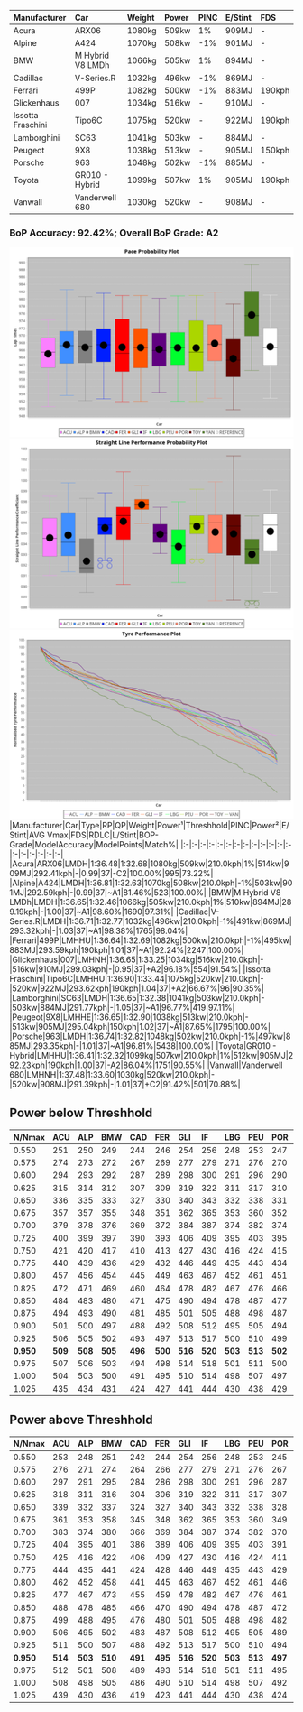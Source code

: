 |Manufacturer|Car|Weight|Power|PINC|E/Stint|FDS|
|:-|:-|:-|:-|:-|:-|:-|
|Acura|ARX06|1080kg|509kw|1%|909MJ|-|
|Alpine|A424|1070kg|508kw|-1%|901MJ|-|
|BMW|M Hybrid V8 LMDh|1066kg|505kw|1%|894MJ|-|
|Cadillac|V-Series.R|1032kg|496kw|-1%|869MJ|-|
|Ferrari|499P|1082kg|500kw|-1%|883MJ|190kph|
|Glickenhaus|007|1034kg|516kw|-|910MJ|-|
|Issotta Fraschini|Tipo6C|1075kg|520kw|-|922MJ|190kph|
|Lamborghini|SC63|1041kg|503kw|-|884MJ|-|
|Peugeot|9X8|1038kg|513kw|-|905MJ|150kph|
|Porsche|963|1048kg|502kw|-1%|885MJ|-|
|Toyota|GR010 - Hybrid|1099kg|507kw|1%|905MJ|190kph|
|Vanwall|Vanderwell 680|1030kg|520kw|-|908MJ|-|

### BoP Accuracy: 92.42%; Overall BoP Grade: A2
![PACECHART](./IMG/ACOMETHOD.png)
![STRAIGHTLINEPERFORMANCECHART](./IMG/ACOMETHOD_sp.png)
![TYREPERFORMANCECHART](./IMG/ACOMETHOD_tw.png)
|Manufacturer|Car|Type|RP|QP|Weight|Power¹|Threshhold|PINC|Power²|E/Stint|AVG Vmax|FDS|RDLC|L/Stint|BOP-Grade|ModelAccuracy|ModelPoints|Match%|
|:-|:-|:-|:-|:-|:-|:-|:-|:-|:-|:-|:-|:-|:-|:-|:-|:-|:-|:-|
|Acura|ARX06|LMDH|1:36.48|1:32.68|1080kg|509kw|210.0kph|1%|514kw|909MJ|292.41kph|-|0.99|37|-C2|100.00%|995|73.22%|
|Alpine|A424|LMDH|1:36.81|1:32.63|1070kg|508kw|210.0kph|-1%|503kw|901MJ|292.59kph|-|0.99|37|~A1|81.46%|523|100.00%|
|BMW|M Hybrid V8 LMDh|LMDH|1:36.65|1:32.46|1066kg|505kw|210.0kph|1%|510kw|894MJ|289.19kph|-|1.00|37|~A1|98.60%|1690|97.31%|
|Cadillac|V-Series.R|LMDH|1:36.71|1:32.77|1032kg|496kw|210.0kph|-1%|491kw|869MJ|293.32kph|-|1.03|37|~A1|98.38%|1765|98.04%|
|Ferrari|499P|LMHHU|1:36.64|1:32.69|1082kg|500kw|210.0kph|-1%|495kw|883MJ|293.59kph|190kph|1.01|37|~A1|92.24%|2247|100.00%|
|Glickenhaus|007|LMHNH|1:36.65|1:33.25|1034kg|516kw|210.0kph|-|516kw|910MJ|299.03kph|-|0.95|37|+A2|96.18%|554|91.54%|
|Issotta Fraschini|Tipo6C|LMHHU|1:36.90|1:33.44|1075kg|520kw|210.0kph|-|520kw|922MJ|293.62kph|190kph|1.04|37|+A2|66.67%|96|90.35%|
|Lamborghini|SC63|LMDH|1:36.65|1:32.38|1041kg|503kw|210.0kph|-|503kw|884MJ|291.77kph|-|1.05|37|~A1|96.77%|419|97.11%|
|Peugeot|9X8|LMHHE|1:36.65|1:32.90|1038kg|513kw|210.0kph|-|513kw|905MJ|295.04kph|150kph|1.02|37|~A1|87.65%|1795|100.00%|
|Porsche|963|LMDH|1:36.74|1:32.82|1048kg|502kw|210.0kph|-1%|497kw|885MJ|293.35kph|-|1.01|37|~A1|96.81%|5438|100.00%|
|Toyota|GR010 - Hybrid|LMHHU|1:36.41|1:32.32|1099kg|507kw|210.0kph|1%|512kw|905MJ|292.23kph|190kph|1.00|37|-A2|86.04%|1751|90.55%|
|Vanwall|Vanderwell 680|LMHNH|1:37.48|1:33.60|1030kg|520kw|210.0kph|-|520kw|908MJ|291.39kph|-|1.01|37|+C2|91.42%|501|70.88%|

## Power below Threshhold
|N/Nmax|ACU|ALP|BMW|CAD|FER|GLI|IF|LBG|PEU|POR|TOY|VAN|
|:-|:-|:-|:-|:-|:-|:-|:-|:-|:-|:-|:-|:-|
|0.550|251|250|249|244|246|254|256|248|253|247|250|256|
|0.575|274|273|272|267|269|277|279|271|276|270|273|279|
|0.600|294|293|292|287|289|298|300|291|296|290|293|300|
|0.625|315|314|312|307|309|319|322|311|317|310|314|322|
|0.650|336|335|333|327|330|340|343|332|338|331|335|343|
|0.675|357|357|355|348|351|362|365|353|360|352|356|365|
|0.700|379|378|376|369|372|384|387|374|382|374|377|387|
|0.725|400|399|397|390|393|406|409|395|403|395|399|409|
|0.750|421|420|417|410|413|427|430|416|424|415|419|430|
|0.775|440|439|436|429|432|446|449|435|443|434|438|449|
|0.800|457|456|454|445|449|463|467|452|461|451|455|467|
|0.825|472|471|469|460|464|478|482|467|476|466|470|482|
|0.850|484|483|480|471|475|490|494|478|487|477|482|494|
|0.875|494|493|490|481|485|501|505|488|498|487|492|505|
|0.900|501|500|497|488|492|508|512|495|505|494|499|512|
|0.925|506|505|502|493|497|513|517|500|510|499|504|517|
|**0.950**|**509**|**508**|**505**|**496**|**500**|**516**|**520**|**503**|**513**|**502**|**507**|**520**|
|0.975|507|506|503|494|498|514|518|501|511|500|505|518|
|1.000|504|503|500|491|495|510|514|498|507|497|502|514|
|1.025|435|434|431|424|427|441|444|430|438|429|433|444|

## Power above Threshhold
|N/Nmax|ACU|ALP|BMW|CAD|FER|GLI|IF|LBG|PEU|POR|TOY|VAN|
|:-|:-|:-|:-|:-|:-|:-|:-|:-|:-|:-|:-|:-|
|0.550|253|248|251|242|244|254|256|248|253|245|252|256|
|0.575|276|271|274|264|266|277|279|271|276|267|275|279|
|0.600|297|291|295|284|286|298|300|291|296|287|296|300|
|0.625|318|311|316|304|306|319|322|311|317|307|317|322|
|0.650|339|332|337|324|327|340|343|332|338|328|338|343|
|0.675|361|353|358|345|348|362|365|353|360|349|359|365|
|0.700|383|374|380|366|369|384|387|374|382|370|381|387|
|0.725|404|395|401|386|389|406|409|395|403|391|403|409|
|0.750|425|416|422|406|409|427|430|416|424|411|423|430|
|0.775|444|435|441|424|428|446|449|435|443|429|442|449|
|0.800|462|452|458|441|445|463|467|452|461|446|460|467|
|0.825|477|467|473|455|459|478|482|467|476|461|475|482|
|0.850|488|478|485|466|470|490|494|478|487|472|486|494|
|0.875|499|488|495|476|480|501|505|488|498|482|497|505|
|0.900|506|495|502|483|487|508|512|495|505|489|504|512|
|0.925|511|500|507|488|492|513|517|500|510|494|509|517|
|**0.950**|**514**|**503**|**510**|**491**|**495**|**516**|**520**|**503**|**513**|**497**|**512**|**520**|
|0.975|512|501|508|489|493|514|518|501|511|495|510|518|
|1.000|508|498|505|486|490|510|514|498|507|492|506|514|
|1.025|439|430|436|419|423|441|444|430|438|424|437|444|

